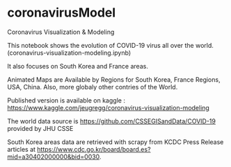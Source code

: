 # coronavirusModel
 Coronavirus Visualization & Modeling
 
This notebook shows the evolution of COVID-19 virus all over the world.
(coronavirus-visualization-modeling.ipynb)

It also focuses on South Korea  and France areas.

Animated Maps are Available by Regions for  South Korea, France Regions, USA, China.
Also, more globaly other contries of the World.
 

Published version is available on kaggle : https://www.kaggle.com/jeugregg/coronavirus-visualization-modeling

The world data source is https://github.com/CSSEGISandData/COVID-19 provided by JHU CSSE

South Korea areas data are retrieved with scrapy from KCDC Press Release articles at https://www.cdc.go.kr/board/board.es?mid=a30402000000&bid=0030.





